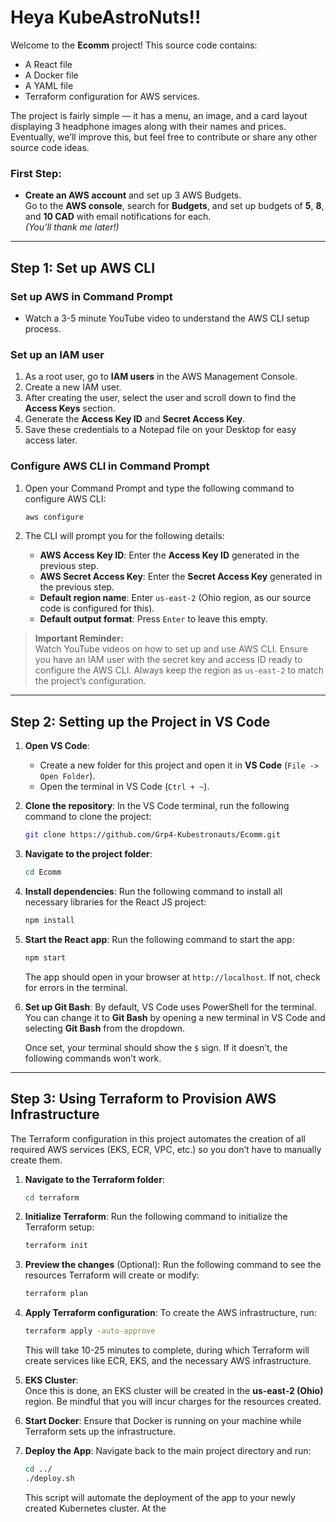 # Heya KubeAstroNuts!!

Welcome to the **Ecomm** project! This source code contains:

- A React file
- A Docker file
- A YAML file
- Terraform configuration for AWS services.

The project is fairly simple — it has a menu, an image, and a card layout displaying 3 headphone images along with their names and prices. Eventually, we’ll improve this, but feel free to contribute or share any other source code ideas.

### First Step: 
- **Create an AWS account** and set up 3 AWS Budgets.  
  Go to the **AWS console**, search for **Budgets**, and set up budgets of **5**, **8**, and **10 CAD** with email notifications for each.  
  *(You’ll thank me later!)*

---

## Step 1: Set up AWS CLI

### Set up AWS in Command Prompt
- Watch a 3-5 minute YouTube video to understand the AWS CLI setup process.

### Set up an IAM user
1. As a root user, go to **IAM users** in the AWS Management Console.
2. Create a new IAM user.
3. After creating the user, select the user and scroll down to find the **Access Keys** section.
4. Generate the **Access Key ID** and **Secret Access Key**.
5. Save these credentials to a Notepad file on your Desktop for easy access later.

### Configure AWS CLI in Command Prompt
1. Open your Command Prompt and type the following command to configure AWS CLI:

    ```bash
    aws configure
    ```

2. The CLI will prompt you for the following details:
    - **AWS Access Key ID**: Enter the **Access Key ID** generated in the previous step.
    - **AWS Secret Access Key**: Enter the **Secret Access Key** generated in the previous step.
    - **Default region name**: Enter `us-east-2` (Ohio region, as our source code is configured for this).
    - **Default output format**: Press `Enter` to leave this empty.

> **Important Reminder:**  
> Watch YouTube videos on how to set up and use AWS CLI. Ensure you have an IAM user with the secret key and access ID ready to configure the AWS CLI. Always keep the region as `us-east-2` to match the project’s configuration.

---

## Step 2: Setting up the Project in VS Code

1. **Open VS Code**:
   - Create a new folder for this project and open it in **VS Code** (`File -> Open Folder`).
   - Open the terminal in VS Code (`Ctrl + ~`).

2. **Clone the repository**:
    In the VS Code terminal, run the following command to clone the project:

    ```bash
    git clone https://github.com/Grp4-Kubestronauts/Ecomm.git
    ```

3. **Navigate to the project folder**:
    ```bash
    cd Ecomm
    ```

4. **Install dependencies**:
    Run the following command to install all necessary libraries for the React JS project:

    ```bash
    npm install
    ```

5. **Start the React app**:
    Run the following command to start the app:

    ```bash
    npm start
    ```

    The app should open in your browser at `http://localhost`. If not, check for errors in the terminal.

6. **Set up Git Bash**:
    By default, VS Code uses PowerShell for the terminal. You can change it to **Git Bash** by opening a new terminal in VS Code and selecting **Git Bash** from the dropdown.

    Once set, your terminal should show the `$` sign. If it doesn’t, the following commands won’t work.

---

## Step 3: Using Terraform to Provision AWS Infrastructure

The Terraform configuration in this project automates the creation of all required AWS services (EKS, ECR, VPC, etc.) so you don’t have to manually create them.

1. **Navigate to the Terraform folder**:

    ```bash
    cd terraform
    ```

2. **Initialize Terraform**:
    Run the following command to initialize the Terraform setup:

    ```bash
    terraform init
    ```

3. **Preview the changes** (Optional):
    Run the following command to see the resources Terraform will create or modify:

    ```bash
    terraform plan
    ```

4. **Apply Terraform configuration**:
    To create the AWS infrastructure, run:

    ```bash
    terraform apply -auto-approve
    ```

    This will take 10-25 minutes to complete, during which Terraform will create services like ECR, EKS, and the necessary AWS infrastructure.

5. **EKS Cluster**:  
    Once this is done, an EKS cluster will be created in the **us-east-2 (Ohio)** region. Be mindful that you will incur charges for the resources created.

6. **Start Docker**:
    Ensure that Docker is running on your machine while Terraform sets up the infrastructure.

7. **Deploy the App**:
    Navigate back to the main project directory and run:

    ```bash
    cd ../
    ./deploy.sh
    ```

    This script will automate the deployment of the app to your newly created Kubernetes cluster. At the
